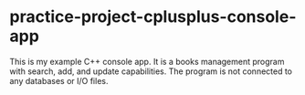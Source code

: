 # practice-project-cplusplus-console-app

This is my example C++ console app. It is a books management program with search, add, and update capabilities. The program is not connected to any databases or I/O files.
